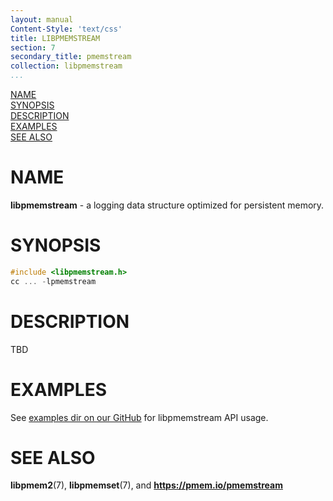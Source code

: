```yaml
---
layout: manual
Content-Style: 'text/css'
title: LIBPMEMSTREAM
section: 7
secondary_title: pmemstream
collection: libpmemstream
...
```


[comment]: <> (SPDX-License-Identifier: BSD-3-Clause)
[comment]: <> (Copyright 2021, Intel Corporation)

[comment]: <> (libpmemstream.7 -- man page for libpmemstream API)

[NAME](#name)\
[SYNOPSIS](#synopsis)\
[DESCRIPTION](#description)\
[EXAMPLES](#examples)\
[SEE ALSO](#see-also)


# NAME #

**libpmemstream** - a logging data structure optimized for persistent memory.

# SYNOPSIS #

```c
#include <libpmemstream.h>
cc ... -lpmemstream
```

# DESCRIPTION #

TBD

# EXAMPLES #

See [examples dir on our GitHub](https://github.com/pmem/pmemstream/tree/master/examples)
for libpmemstream API usage.

# SEE ALSO #

**libpmem2**(7), **libpmemset**(7), and **<https://pmem.io/pmemstream>**

